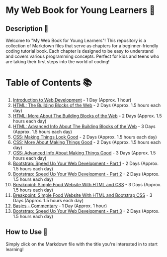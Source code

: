 # My Web Book for Young Learners 📘

## Description 📝

Welcome to "My Web Book for Young Learners"! This repository is a collection of Markdown files that serve as chapters for a beginner-friendly coding tutorial book. Each chapter is designed to be easy to understand and covers various programming concepts. Perfect for kids and teens who are taking their first steps into the world of coding!

# Table of Contents 📚

1. [Introduction to Web Development](./INTRODUCTION.md) - 1 Day (Approx. 1 hour)
2. [HTML: The Building Blocks of the Web](./HTML/HTML.md) - 2 Days (Approx. 1.5 hours each day)
3. [HTML: More About The Building Blocks of the Web](./HTML/HTML-more.md) - 2 Days (Approx. 1.5 hours each day)
4. [HTML: Advanced Info About The Building Blocks of the Web](./HTML/HTML-advanced.md) - 3 Days (Approx. 1.5 hours each day)
5. [CSS: Making Things Look Good](./CSS/CSS.md) - 2 Days (Approx. 1.5 hours each day)
6. [CSS: More About Making Things Good](./CSS/CSS-more.md) - 2 Days (Approx. 1.5 hours each day)
7. [CSS: Advanced Info About Making Things Good](./CSS/CSS-advanced.md) - 3 Days (Approx. 1.5 hours each day)
8. [Bootstrap: Speed Up Your Web Development - Part 1](./BOOTSTRAP/Bootstrap-part-1.md) - 2 Days (Approx. 1.5 hours each day)
9. [Bootstrap: Speed Up Your Web Development - Part 2](./BOOTSTRAP/Bootstrap-part-2.md) - 2 Days (Approx. 1.5 hours each day)
10. [Breakpoint: Simple Food Website With HTML and CSS](./MARKUP_BREAKPOINT/Breakpoint-1.md) - 3 Days (Approx. 1.5 hours each day)
11. [Breakpoint: Simple Food Website With HTML and Bootstrap CSS](./MARKUP_BREAKPOINT/Breakpoint-2.md) - 3 Days (Approx. 1.5 hours each day)
12. [Basics - Commentary](./COMMENTARY//Basics-commentary.md) - 1 Day (Approx. 1 hour)
13. [Bootstrap: Speed Up Your Web Development - Part 3](./BOOSTRAP/Bootstrap-part-3.md) - 2 Days (Approx. 1.5 hours each day)

## How to Use 🤔

Simply click on the Markdown file with the title you're interested in to start learning!
